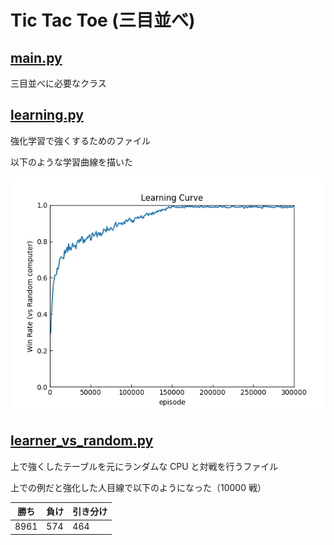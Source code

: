 # Tic Tac Toe (三目並べ)

## [main.py](./main.py)
三目並べに必要なクラス

## [learning.py](./learning.py)
強化学習で強くするためのファイル

以下のような学習曲線を描いた

![](./progress_300000.png)

## [learner_vs_random.py](./learner_vs_random.py)
上で強くしたテーブルを元にランダムな CPU と対戦を行うファイル

上での例だと強化した人目線で以下のようになった（10000 戦）

| 勝ち | 負け | 引き分け |
| --- | --- | --- |
| 8961 | 574 | 464 |
